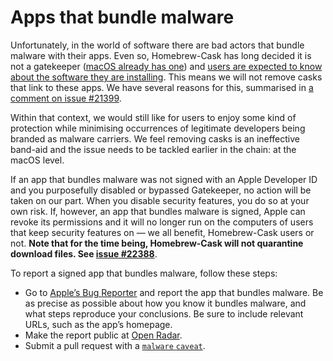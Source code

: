 # Apps that bundle malware

Unfortunately, in the world of software there are bad actors that bundle malware with their apps. Even so, Homebrew-Cask has long decided it is not a gatekeeper ([macOS already has one](https://support.apple.com/en-us/HT202491)) and [users are expected to know about the software they are installing](not_a_discoverability_service.md). This means we will not remove casks that link to these apps. We have several reasons for this, summarised in [a comment on issue #21399](https://github.com/Homebrew/homebrew-cask/issues/21399#issuecomment-223148829).

Within that context, we would still like for users to enjoy some kind of protection while minimising occurrences of legitimate developers being branded as malware carriers. We feel removing casks is an ineffective band-aid and the issue needs to be tackled earlier in the chain: at the macOS level.

If an app that bundles malware was not signed with an Apple Developer ID and you purposefully disabled or bypassed Gatekeeper, no action will be taken on our part. When you disable security features, you do so at your own risk. If, however, an app that bundles malware is signed, Apple can revoke its permissions and it will no longer run on the computers of users that keep security features on — we all benefit, Homebrew-Cask users or not. **Note that for the time being, Homebrew-Cask will not quarantine download files. See [issue #22388](https://github.com/Homebrew/homebrew-cask/issues/22388)**.

To report a signed app that bundles malware, follow these steps:

* Go to [Apple’s Bug Reporter](https://bugreport.apple.com/) and report the app that bundles malware. Be as precise as possible about how you know it bundles malware, and what steps reproduce your conclusions. Be sure to include relevant URLs, such as the app’s homepage.
* Make the report public at [Open Radar](http://www.openradar.me/).
* Submit a pull request with a [`malware` `caveat`](https://github.com/Homebrew/homebrew-cask/blob/master/doc/cask_language_reference/stanzas/caveats.md#caveats-mini-dsl).
